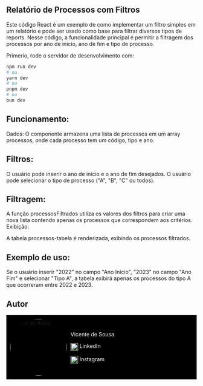 ## Relatório de Processos com Filtros
Este código React é um exemplo de como implementar um filtro simples em um relatório e pode ser usado como base para filtrar diversos tipos de reports. Nesse código, a funcionalidade principal é permitir a filtragem dos processos por ano de início, ano de fim e tipo de processo.

Primerio, rode o servidor de desenvolvimento com:

```bash
npm run dev
# ou
yarn dev
# ou
pnpm dev
# ou
bun dev
```


## Funcionamento:
Dados: O componente armazena uma lista de processos em um array processos, onde cada processo tem um código, tipo e ano.

## Filtros:

O usuário pode inserir o ano de início e o ano de fim desejados.
O usuário pode selecionar o tipo de processo ("A", "B", "C" ou todos).

## Filtragem:

A função processosFiltrados utiliza os valores dos filtros para criar uma nova lista contendo apenas os processos que correspondem aos critérios.
Exibição:

A tabela processos-tabela é renderizada, exibindo os processos filtrados.


## Exemplo de uso:
Se o usuário inserir "2022" no campo "Ano Início", "2023" no campo "Ano Fim" e selecionar "Tipo A", a tabela exibirá apenas os processos do tipo A que ocorreram entre 2022 e 2023.

## Autor

<div style="background-color: black; display: flex; justify-content: flex-start; align-items: center; padding: 10px;">
  <img src="https://avatars.githubusercontent.com/u/61233984?v=4" alt="Foto do Autor" width="150" style="border-radius: 60%; margin-right: 10px;" />
  <div style="color: white;">
    <p>Vicente de Sousa</p>
    <p>
      <img src="https://image.flaticon.com/icons/png/512/174/174857.png" alt="LinkedIn" width="20" style="vertical-align: middle;" />
      <a href="https://www.linkedin.com/in/vicentedesousa" style="color: white; text-decoration: none;">LinkedIn</a>
    </p>
    <p>
      <img src="https://image.flaticon.com/icons/png/512/174/174855.png" alt="Instagram" width="20" style="vertical-align: middle;" />
      <a href="https://www.instagram.com/vicentesousa__/" style="color: white; text-decoration: none;">Instagram</a>
    </p>
  </div>
</div>

